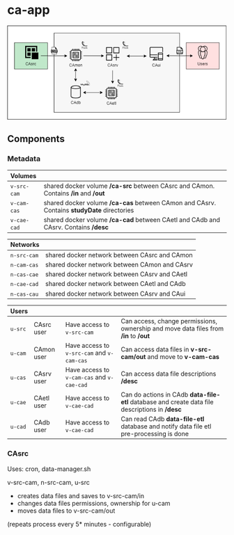 # ca-app

![App Architecture](./img/architecture.png?raw=true "App Architecture")

## Components
### Metadata
| Volumes     ||
| :---        | :---                                                                                         |
| `v-src-cam` | shared docker volume **/ca-src** between CAsrc and CAmon. Contains **/in** and **/out**      |
| `v-cam-cas` | shared docker volume **/ca-cas** between CAmon and CAsrv. Contains **studyDate** directories |
| `v-cae-cad` | shared docker volume **/ca-cad** between CAetl and CAdb and CAsrv. Contains **/desc**        |

| Networks    ||
| :---        | :---                                          |
| `n-src-cam` | shared docker network between CAsrc and CAmon |
| `n-cam-cas` | shared docker network between CAmon and CAsrv |
| `n-cas-cae` | shared docker network between CAsrv and CAetl |
| `n-cae-cad` | shared docker network between CAetl and CAdb  |
| `n-cas-cau` | shared docker network between CAsrv and CAui  |

| Users   ||||
| :---    | :---       | :---                                       | :---                                                                                             |
| `u-src` | CAsrc user | Have access to `v-src-cam`                 | Can access, change permissions, ownership and move data files from **/in** to **/out**           |
| `u-cam` | CAmon user | Have access to `v-src-cam` and `v-cam-cas` | Can access data files in **v-src-cam/out** and move to **v-cam-cas**                             |
| `u-cas` | CAsrv user | Have access to `v-cam-cas` and `v-cae-cad` | Can access data file descriptions **/desc**                                                      |
| `u-cae` | CAetl user | Have access to `v-cae-cad`                 | Can do actions in CAdb **data-file-etl** database and create data file descriptions in **/desc** |
| `u-cad` | CAdb user  | Have access to `v-cae-cad`                 | Can read CAdb **data-file-etl** database and notify data file etl pre-processing is done         |

### CAsrc
Uses: cron, data-manager.sh

v-src-cam, n-src-cam, u-src
- creates data files and saves to v-src-cam/in
- changes data files permissions, ownership for u-cam
- moves data files to v-src-cam/out

(repeats process every 5* minutes - configurable)
